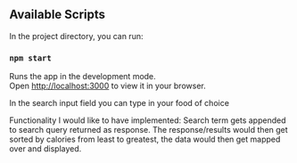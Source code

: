 ## Available Scripts

In the project directory, you can run:

### `npm start`

Runs the app in the development mode.\
Open [http://localhost:3000](http://localhost:3000) to view it in your browser.

In the search input field you can type in your food of choice

Functionality I would like to have implemented:
Search term gets appended to search query returned as response.
The response/results would then get sorted by calories from least to greatest, the data would then get mapped over and displayed.
